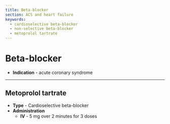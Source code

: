 ```yaml
---
title: Beta-blocker
section: ACS and heart failure
keywords:
  - cardioselective beta-blocker
  - non-selective beta-blocker
  - metoprolol tartrate
---
```


# Beta-blocker

- **Indication** - acute coronary syndrome

--------------------

## Metoprolol tartrate

- **Type** - Cardioselective beta-blocker
- **Administration**
  - **IV** - 5 mg over 2 minutes for 3 doses


